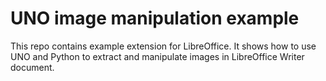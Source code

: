 # UNO image manipulation example
This repo contains example extension for LibreOffice. It shows how to use UNO
and Python to extract and manipulate images in LibreOffice Writer document.
